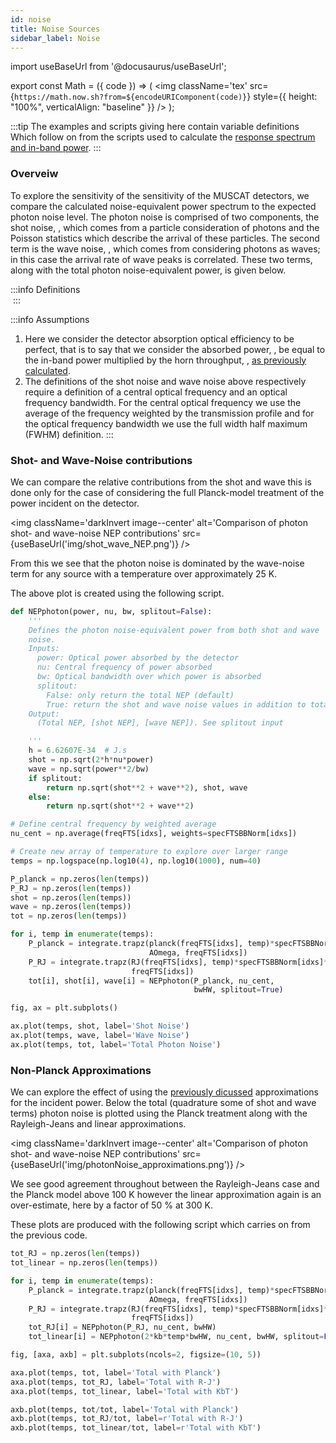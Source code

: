```yaml
---
id: noise
title: Noise Sources
sidebar_label: Noise
---
```


import useBaseUrl from '@docusaurus/useBaseUrl';

export const Math = ({ code }) => (
  <img className='tex'
    src={`https://math.now.sh?from=${encodeURIComponent(code)}`}
    style={{ height: "100%", verticalAlign: "baseline" }}
  />
);

:::tip
The examples and scripts giving here contain variable definitions Which
follow on from the scripts used to calculate the [response spectrum and in-band power](spectrum).
:::

### Overveiw

To explore the sensitivity of the sensitivity of the MUSCAT detectors, we
compare the calculated noise-equivalent power spectrum to the expected photon
noise level. The photon noise is comprised of two components, the shot noise, <Math code="\mathit{NEP}_{\mathrm{ph}_{\mathrm{shot}}}" />, which comes from a
particle consideration of photons and the Poisson statistics
which describe the arrival of these particles. The second term is the wave
noise, <Math code="\mathit{NEP}_{\mathrm{ph}_{\mathrm{wave}}}" />, which comes
from considering photons as waves; in this case the arrival rate of wave peaks
is correlated. These two terms, along with the total photon noise-equivalent
power, is given below.

:::info Definitions
<Math code="\mathit{NEP}_{\mathrm{ph}_{\mathrm{shot}}} =
 \sqrt{2h\nu P_{\mathrm{abs}}}" />
<br />
<Math code="\mathit{NEP}_{\mathrm{ph}_{\mathrm{wave}}} =
  \sqrt{\frac{P_{\mathrm{abs}}^2}{\Delta\nu}}"/>
<br />
<Math code="\mathit{NEP}_{\mathrm{ph}_{\mathrm{tot}}} =
  \sqrt{2h\nu P_{\mathrm{abs}} + \frac{P_{\mathrm{abs}}^2}{\Delta\nu}}"/>
:::

:::info Assumptions
1.  Here we consider the detector absorption optical efficiency to be perfect,
    that is to say that we consider the absorbed power, <Math
    code="P_{\mathrm{abs}}" />, be equal to the in-band power multiplied by the
    horn throughput, <Math code="A\Omega" />, [as previously
    calculated](spectrum).
2.  The definitions of the shot noise and wave noise above respectively require
    a definition of a central optical frequency and an optical frequency
    bandwidth. For the central optical frequency we use the average of the
    frequency weighted by the transmission profile and for the optical
    frequency bandwidth we use the full width half maximum (FWHM) definition.
:::

### Shot- and Wave-Noise contributions

We can compare the relative contributions from the shot and wave this is
done only for the case of considering the full Planck-model treatment of the
power incident on the detector.

<img className='darkInvert image--center'
     alt='Comparison of photon shot- and wave-noise NEP contributions'
     src={useBaseUrl('img/shot_wave_NEP.png')} /><br />

From this we see that the photon noise is dominated by the wave-noise term
for any source with a temperature over approximately 25&nbsp;K.

The above plot is created using the following script.

```python
def NEPphoton(power, nu, bw, splitout=False):
    '''
    Defines the photon noise-equivalent power from both shot and wave
    noise.
    Inputs:
      power: Optical power absorbed by the detector
      nu: Central frequency of power absorbed
      bw: Optical bandwidth over which power is absorbed
      splitout:
        False: only return the total NEP (default)
        True: return the shot and wave noise values in addition to total NEP
    Output:
      (Total NEP, [shot NEP], [wave NEP]). See splitout input

    '''
    h = 6.62607E-34  # J.s
    shot = np.sqrt(2*h*nu*power)
    wave = np.sqrt(power**2/bw)
    if splitout:
        return np.sqrt(shot**2 + wave**2), shot, wave
    else:
        return np.sqrt(shot**2 + wave**2)

# Define central frequency by weighted average
nu_cent = np.average(freqFTS[idxs], weights=specFTSBBNorm[idxs])

# Create new array of temperature to explore over larger range
temps = np.logspace(np.log10(4), np.log10(1000), num=40)

P_planck = np.zeros(len(temps))
P_RJ = np.zeros(len(temps))
shot = np.zeros(len(temps))
wave = np.zeros(len(temps))
tot = np.zeros(len(temps))

for i, temp in enumerate(temps):
    P_planck = integrate.trapz(planck(freqFTS[idxs], temp)*specFTSBBNorm[idxs]*
                               AOmega, freqFTS[idxs])
    P_RJ = integrate.trapz(RJ(freqFTS[idxs], temp)*specFTSBBNorm[idxs]*AOmega,
                           freqFTS[idxs])
    tot[i], shot[i], wave[i] = NEPphoton(P_planck, nu_cent,
                                         bwHW, splitout=True)

fig, ax = plt.subplots()

ax.plot(temps, shot, label='Shot Noise')
ax.plot(temps, wave, label='Wave Noise')
ax.plot(temps, tot, label='Total Photon Noise')
```

### Non-Planck Approximations
We can explore the effect of using the [previously dicussed](spectrum#power-using-non-planck-approximations)
approximations for the incident power. Below the total (quadrature some of
shot and wave terms) photon noise is plotted using the Planck treatment along
with the Rayleigh-Jeans and linear approximations.

<img className='darkInvert image--center'
     alt='Comparison of photon shot- and wave-noise NEP contributions'
     src={useBaseUrl('img/photonNoise_approximations.png')} /><br />

We see good agreement throughout between the Rayleigh-Jeans case and the Planck
model above 100&nbsp;K however the linear approximation again is an
over-estimate, here by a factor of 50&nbsp;% at 300&nbsp;K.

These plots are produced with the following script which carries on from the
previous code.

```python
tot_RJ = np.zeros(len(temps))
tot_linear = np.zeros(len(temps))

for i, temp in enumerate(temps):
    P_planck = integrate.trapz(planck(freqFTS[idxs], temp)*specFTSBBNorm[idxs]*
                               AOmega, freqFTS[idxs])
    P_RJ = integrate.trapz(RJ(freqFTS[idxs], temp)*specFTSBBNorm[idxs]*AOmega,
                           freqFTS[idxs])
    tot_RJ[i] = NEPphoton(P_RJ, nu_cent, bwHW)
    tot_linear[i] = NEPphoton(2*kb*temp*bwHW, nu_cent, bwHW, splitout=False)

fig, [axa, axb] = plt.subplots(ncols=2, figsize=(10, 5))

axa.plot(temps, tot, label='Total with Planck')
axa.plot(temps, tot_RJ, label='Total with R-J')
axa.plot(temps, tot_linear, label='Total with KbT')

axb.plot(temps, tot/tot, label='Total with Planck')
axb.plot(temps, tot_RJ/tot, label=r'Total with R-J')
axb.plot(temps, tot_linear/tot, label=r'Total with KbT')
```
